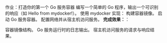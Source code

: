 作业：打造你的第一个 Go 服务容器
编写一个简单的 Go 程序，输出一个可识别的响应（如 Hello from mydocker!）。
使用 mydocker 实现：
构建容器镜像。
启动 Go 服务容器。
配置网络并从宿主机访问服务。
**完成效果：**：

容器镜像结构。
Go 服务运行时的日志输出。
宿主机访问服务的请求与响应结果。
